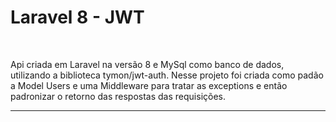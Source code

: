 <h1>Laravel 8 - JWT </h1>
<br>
<p>Api criada em Laravel na versão 8 e MySql como banco de dados, utilizando a biblioteca tymon/jwt-auth.
Nesse projeto foi criada como padão a Model Users e uma Middleware para tratar as exceptions e então padronizar o retorno das respostas das requisições.</p>

<hr>


